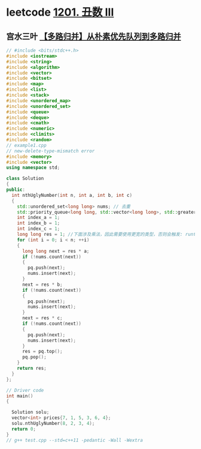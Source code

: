 # leetcode [1201. 丑数 III](https://leetcode-cn.com/problems/ugly-number-iii/)



## 宫水三叶 [【多路归并】从朴素优先队列到多路归并](https://mp.weixin.qq.com/s?__biz=MzU4NDE3MTEyMA==&mid=2247490029&idx=1&sn=bba9ddff88d247db310406ee418d5a15&chksm=fd9cb2f2caeb3be4b1f84962677337dcb5884374e5b6b80340834eaff79298d11151da2dd5f7&token=252055586&lang=zh_CN#rd)



```C++
// #include <bits/stdc++.h>
#include <iostream>
#include <string>
#include <algorithm>
#include <vector>
#include <bitset>
#include <map>
#include <list>
#include <stack>
#include <unordered_map>
#include <unordered_set>
#include <queue>
#include <deque>
#include <cmath>
#include <numeric>
#include <climits>
#include <random>
// example1.cpp
// new-delete-type-mismatch error
#include <memory>
#include <vector>
using namespace std;

class Solution
{
public:
  int nthUglyNumber(int n, int a, int b, int c)
  {
    std::unordered_set<long long> nums; // 去重
    std::priority_queue<long long, std::vector<long long>, std::greater<long long>> pq;
    int index_a = 1;
    int index_b = 1;
    int index_c = 1;
    long long res = 1; //下面涉及乘法，因此需要使用更宽的类型，否则会触发: runtime error: signed integer overflow: 429981696 * 5 cannot be represented in type 'int'
    for (int i = 0; i < n; ++i)
    {
      long long next = res * a;
      if (!nums.count(next))
      {
        pq.push(next);
        nums.insert(next);
      }
      next = res * b;
      if (!nums.count(next))
      {
        pq.push(next);
        nums.insert(next);
      }
      next = res * c;
      if (!nums.count(next))
      {
        pq.push(next);
        nums.insert(next);
      }
      res = pq.top();
      pq.pop();
    }
    return res;
  }
};

// Driver code
int main()
{

  Solution solu;
  vector<int> prices{7, 1, 5, 3, 6, 4};
  solu.nthUglyNumber(8, 2, 3, 4);
  return 0;
}
// g++ test.cpp --std=c++11 -pedantic -Wall -Wextra

```



